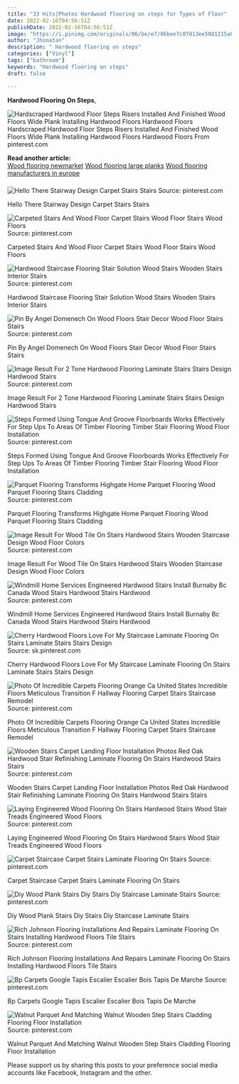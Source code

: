 ```yaml
---
title: "33 Hits|Photos Hardwood flooring on steps for Types of Floor"
date: 2022-02-16T04:56:51Z
publishDate: 2022-02-16T04:56:51Z
image: "https://i.pinimg.com/originals/06/be/e7/06bee7c07d13ee5081215a8e9b2772c6.jpg"
author: "Jhonatan"
description: " Hardwood flooring on steps"
categories: ["Vinyl"]
tags: ["bathroom"]
keywords: "Hardwood flooring on steps"
draft: false

---
```

<!-- Head tag Code -->
**Hardwood Flooring On Steps**, 

![Hardscraped Hardwood Floor Steps Risers Installed And Finished Wood Floors Wide Plank Installing Hardwood Floors Hardwood Floors](https://i.pinimg.com/originals/da/27/2f/da272f45db06b4a14f6bdf25fe376002.jpg "Hardscraped Hardwood Floor Steps Risers Installed And Finished Wood Floors Wide Plank Installing Hardwood Floors Hardwood Floors")
Hardscraped Hardwood Floor Steps Risers Installed And Finished Wood Floors Wide Plank Installing Hardwood Floors Hardwood Floors From pinterest.com

**Read another article:**  
[Wood flooring newmarket](/wood-flooring-newmarket/)
[Wood flooring large planks](/wood-flooring-large-planks/)
[Wood flooring manufacturers in europe](/wood-flooring-manufacturers-in-europe/)




### 

 


![Hello There Stairway Design Carpet Stairs Stairs](https://i.pinimg.com/originals/cb/e8/d1/cbe8d11717ff063c12dd2c9b1e1e0f11.jpg "Hello There Stairway Design Carpet Stairs Stairs")
Source: pinterest.com

Hello There Stairway Design Carpet Stairs Stairs  

![Carpeted Stairs And Wood Floor Carpet Stairs Wood Floor Stairs Wood Floors](https://i.pinimg.com/originals/37/19/d1/3719d1e64388ee2e4f1be9a4fa25983f.jpg "Carpeted Stairs And Wood Floor Carpet Stairs Wood Floor Stairs Wood Floors")
Source: pinterest.com

Carpeted Stairs And Wood Floor Carpet Stairs Wood Floor Stairs Wood Floors  

![Hardwood Staircase Flooring Stair Solution Wood Stairs Wooden Stairs Interior Stairs](https://i.pinimg.com/originals/48/17/22/481722333ea25032f0af2a0819339740.jpg "Hardwood Staircase Flooring Stair Solution Wood Stairs Wooden Stairs Interior Stairs")
Source: pinterest.com

Hardwood Staircase Flooring Stair Solution Wood Stairs Wooden Stairs Interior Stairs  

![Pin By Angel Domenech On Wood Floors Stair Decor Wood Floor Stairs Stairs](https://i.pinimg.com/originals/c9/62/64/c96264df1049f05394a4002c7e073887.jpg "Pin By Angel Domenech On Wood Floors Stair Decor Wood Floor Stairs Stairs")
Source: pinterest.com

Pin By Angel Domenech On Wood Floors Stair Decor Wood Floor Stairs Stairs  

![Image Result For 2 Tone Hardwood Flooring Laminate Stairs Stairs Design Hardwood Stairs](https://i.pinimg.com/originals/66/fa/1d/66fa1d23d172919fb1628ec3a8f50b33.jpg "Image Result For 2 Tone Hardwood Flooring Laminate Stairs Stairs Design Hardwood Stairs")
Source: pinterest.com

Image Result For 2 Tone Hardwood Flooring Laminate Stairs Stairs Design Hardwood Stairs  

![Steps Formed Using Tongue And Groove Floorboards Works Effectively For Step Ups To Areas Of Timber Flooring Timber Stair Flooring Wood Floor Installation](https://i.pinimg.com/originals/6a/2d/c2/6a2dc24f32a58b20fd1e8646e6dfdf30.jpg "Steps Formed Using Tongue And Groove Floorboards Works Effectively For Step Ups To Areas Of Timber Flooring Timber Stair Flooring Wood Floor Installation")
Source: pinterest.com

Steps Formed Using Tongue And Groove Floorboards Works Effectively For Step Ups To Areas Of Timber Flooring Timber Stair Flooring Wood Floor Installation  

![Parquet Flooring Transforms Highgate Home Parquet Flooring Wood Parquet Flooring Stairs Cladding](https://i.pinimg.com/originals/a6/af/14/a6af146c513ae63d6a28a58385666d9b.jpg "Parquet Flooring Transforms Highgate Home Parquet Flooring Wood Parquet Flooring Stairs Cladding")
Source: pinterest.com

Parquet Flooring Transforms Highgate Home Parquet Flooring Wood Parquet Flooring Stairs Cladding  

![Image Result For Wood Tile On Stairs Hardwood Stairs Wooden Staircase Design Wood Floor Colors](https://i.pinimg.com/originals/52/46/58/524658d3254a18295c3a4326207d7ebe.jpg "Image Result For Wood Tile On Stairs Hardwood Stairs Wooden Staircase Design Wood Floor Colors")
Source: pinterest.com

Image Result For Wood Tile On Stairs Hardwood Stairs Wooden Staircase Design Wood Floor Colors  

![Windmill Home Services Engineered Hardwood Stairs Install Burnaby Bc Canada Wood Stairs Hardwood Stairs Hardwood](https://i.pinimg.com/474x/2a/45/bf/2a45bf146e42ae578ec0abefcedb786e--hardwood-stairs-engineered-hardwood.jpg "Windmill Home Services Engineered Hardwood Stairs Install Burnaby Bc Canada Wood Stairs Hardwood Stairs Hardwood")
Source: pinterest.com

Windmill Home Services Engineered Hardwood Stairs Install Burnaby Bc Canada Wood Stairs Hardwood Stairs Hardwood  

![Cherry Hardwood Floors Love For My Staircase Laminate Flooring On Stairs Laminate Stairs Stairs Design](https://i.pinimg.com/originals/e1/4c/86/e14c86bcfa24c244af17545e0830c21c.jpg "Cherry Hardwood Floors Love For My Staircase Laminate Flooring On Stairs Laminate Stairs Stairs Design")
Source: sk.pinterest.com

Cherry Hardwood Floors Love For My Staircase Laminate Flooring On Stairs Laminate Stairs Stairs Design  

![Photo Of Incredible Carpets Flooring Orange Ca United States Incredible Floors Meticulous Transition F Hallway Flooring Carpet Stairs Staircase Remodel](https://i.pinimg.com/originals/29/95/e4/2995e4fc42e76b33a4ddcdf38dd7202c.jpg "Photo Of Incredible Carpets Flooring Orange Ca United States Incredible Floors Meticulous Transition F Hallway Flooring Carpet Stairs Staircase Remodel")
Source: pinterest.com

Photo Of Incredible Carpets Flooring Orange Ca United States Incredible Floors Meticulous Transition F Hallway Flooring Carpet Stairs Staircase Remodel  

![Wooden Stairs Carpet Landing Floor Installation Photos Red Oak Hardwood Stair Refinishing Laminate Flooring On Stairs Hardwood Stairs Stairs](https://i.pinimg.com/originals/30/f8/8b/30f88be9681bd980e645965495ecc862.jpg "Wooden Stairs Carpet Landing Floor Installation Photos Red Oak Hardwood Stair Refinishing Laminate Flooring On Stairs Hardwood Stairs Stairs")
Source: pinterest.com

Wooden Stairs Carpet Landing Floor Installation Photos Red Oak Hardwood Stair Refinishing Laminate Flooring On Stairs Hardwood Stairs Stairs  

![Laying Engineered Wood Flooring On Stairs Hardwood Stairs Wood Stair Treads Engineered Wood Floors](https://i.pinimg.com/originals/be/31/f8/be31f8e6575e229fe7b34e59b70694cd.jpg "Laying Engineered Wood Flooring On Stairs Hardwood Stairs Wood Stair Treads Engineered Wood Floors")
Source: pinterest.com

Laying Engineered Wood Flooring On Stairs Hardwood Stairs Wood Stair Treads Engineered Wood Floors  

![Carpet Staircase Carpet Stairs Laminate Flooring On Stairs](https://i.pinimg.com/736x/61/fc/d1/61fcd1b770ade41d349fe80b3f276c7a--carpet-treads-carpet-stairs.jpg "Carpet Staircase Carpet Stairs Laminate Flooring On Stairs")
Source: pinterest.com

Carpet Staircase Carpet Stairs Laminate Flooring On Stairs  

![Diy Wood Plank Stairs Diy Stairs Diy Staircase Laminate Stairs](https://i.pinimg.com/474x/6c/39/17/6c39172210a60125781bdbf39784d06f.jpg "Diy Wood Plank Stairs Diy Stairs Diy Staircase Laminate Stairs")
Source: pinterest.com

Diy Wood Plank Stairs Diy Stairs Diy Staircase Laminate Stairs  

![Rich Johnson Flooring Installations And Repairs Laminate Flooring On Stairs Installing Hardwood Floors Tile Stairs](https://i.pinimg.com/originals/27/98/d7/2798d719f78c267252aae3fd6acbb0f7.jpg "Rich Johnson Flooring Installations And Repairs Laminate Flooring On Stairs Installing Hardwood Floors Tile Stairs")
Source: pinterest.com

Rich Johnson Flooring Installations And Repairs Laminate Flooring On Stairs Installing Hardwood Floors Tile Stairs  

![Bp Carpets Google Tapis Escalier Escalier Bois Tapis De Marche](https://i.pinimg.com/474x/9a/fe/dc/9afedc8ab1372f5531c12f6c13b30bd9--laminate-flooring-stairs-hardwood-stairs.jpg "Bp Carpets Google Tapis Escalier Escalier Bois Tapis De Marche")
Source: pinterest.com

Bp Carpets Google Tapis Escalier Escalier Bois Tapis De Marche  

![Walnut Parquet And Matching Walnut Wooden Step Stairs Cladding Flooring Floor Installation](https://i.pinimg.com/originals/06/be/e7/06bee7c07d13ee5081215a8e9b2772c6.jpg "Walnut Parquet And Matching Walnut Wooden Step Stairs Cladding Flooring Floor Installation")
Source: pinterest.com

Walnut Parquet And Matching Walnut Wooden Step Stairs Cladding Flooring Floor Installation  

Please support us by sharing this posts to your preference social media accounts like Facebook, Instagram and the other.

